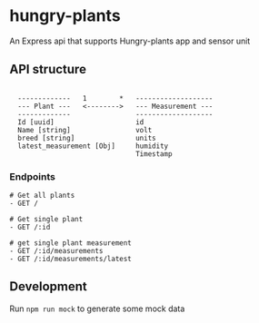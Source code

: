 # hungry-plants

An Express api that supports Hungry-plants app and sensor unit

## API structure

```

  -------------   1        *   -------------------
  --- Plant ---   <-------->   --- Measurement ---
  -------------                -------------------
  Id [uuid]                    id
  Name [string]                volt
  breed [string]               units
  latest_measurement [Obj]     humidity
                               Timestamp
```

### Endpoints

```
# Get all plants
- GET /

# Get single plant
- GET /:id

# get single plant measurement
- GET /:id/measurements
- GET /:id/measurements/latest

```

## Development

Run `npm run mock` to generate some mock data
